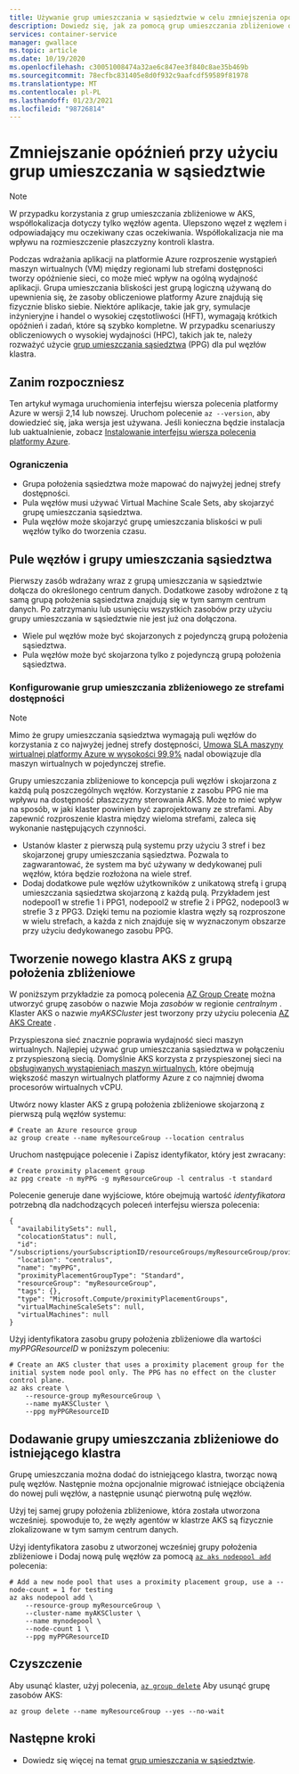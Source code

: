 ```yaml
---
title: Używanie grup umieszczania w sąsiedztwie w celu zmniejszenia opóźnień dla klastrów usługi Azure Kubernetes Service (AKS)
description: Dowiedz się, jak za pomocą grup umieszczania zbliżeniowe ograniczyć opóźnienia dla obciążeń klastra AKS.
services: container-service
manager: gwallace
ms.topic: article
ms.date: 10/19/2020
ms.openlocfilehash: c30051008474a32ae6c847ee3f840c8ae35b469b
ms.sourcegitcommit: 78ecfbc831405e8d0f932c9aafcdf59589f81978
ms.translationtype: MT
ms.contentlocale: pl-PL
ms.lasthandoff: 01/23/2021
ms.locfileid: "98726814"
---
```

# <a name="reduce-latency-with-proximity-placement-groups"></a>Zmniejszanie opóźnień przy użyciu grup umieszczania w sąsiedztwie

> [!Note]
> W przypadku korzystania z grup umieszczania zbliżeniowe w AKS, współlokalizacja dotyczy tylko węzłów agenta. Ulepszono węzeł z węzłem i odpowiadający mu oczekiwany czas oczekiwania. Współlokalizacja nie ma wpływu na rozmieszczenie płaszczyzny kontroli klastra.

Podczas wdrażania aplikacji na platformie Azure rozproszenie wystąpień maszyn wirtualnych (VM) między regionami lub strefami dostępności tworzy opóźnienie sieci, co może mieć wpływ na ogólną wydajność aplikacji. Grupa umieszczania bliskości jest grupą logiczną używaną do upewnienia się, że zasoby obliczeniowe platformy Azure znajdują się fizycznie blisko siebie. Niektóre aplikacje, takie jak gry, symulacje inżynieryjne i handel o wysokiej częstotliwości (HFT), wymagają krótkich opóźnień i zadań, które są szybko kompletne. W przypadku scenariuszy obliczeniowych o wysokiej wydajności (HPC), takich jak te, należy rozważyć użycie [grup umieszczania sąsiedztwa](../virtual-machines/co-location.md#proximity-placement-groups) (PPG) dla pul węzłów klastra.

## <a name="before-you-begin"></a>Zanim rozpoczniesz

Ten artykuł wymaga uruchomienia interfejsu wiersza polecenia platformy Azure w wersji 2,14 lub nowszej. Uruchom polecenie `az --version`, aby dowiedzieć się, jaka wersja jest używana. Jeśli konieczna będzie instalacja lub uaktualnienie, zobacz [Instalowanie interfejsu wiersza polecenia platformy Azure][azure-cli-install].

### <a name="limitations"></a>Ograniczenia

* Grupa położenia sąsiedztwa może mapować do najwyżej jednej strefy dostępności.
* Pula węzłów musi używać Virtual Machine Scale Sets, aby skojarzyć grupę umieszczania sąsiedztwa.
* Pula węzłów może skojarzyć grupę umieszczania bliskości w puli węzłów tylko do tworzenia czasu.

## <a name="node-pools-and-proximity-placement-groups"></a>Pule węzłów i grupy umieszczania sąsiedztwa

Pierwszy zasób wdrażany wraz z grupą umieszczania w sąsiedztwie dołącza do określonego centrum danych. Dodatkowe zasoby wdrożone z tą samą grupą położenia sąsiedztwa znajdują się w tym samym centrum danych. Po zatrzymaniu lub usunięciu wszystkich zasobów przy użyciu grupy umieszczania w sąsiedztwie nie jest już ona dołączona.

* Wiele pul węzłów może być skojarzonych z pojedynczą grupą położenia sąsiedztwa.
* Pula węzłów może być skojarzona tylko z pojedynczą grupą położenia sąsiedztwa.

### <a name="configure-proximity-placement-groups-with-availability-zones"></a>Konfigurowanie grup umieszczania zbliżeniowego ze strefami dostępności

> [!NOTE]
> Mimo że grupy umieszczania sąsiedztwa wymagają puli węzłów do korzystania z co najwyżej jednej strefy dostępności, [Umowa SLA maszyny wirtualnej platformy Azure w wysokości 99,9%](https://azure.microsoft.com/support/legal/sla/virtual-machines/v1_9/) nadal obowiązuje dla maszyn wirtualnych w pojedynczej strefie.

Grupy umieszczania zbliżeniowe to koncepcja puli węzłów i skojarzona z każdą pulą poszczególnych węzłów. Korzystanie z zasobu PPG nie ma wpływu na dostępność płaszczyzny sterowania AKS. Może to mieć wpływ na sposób, w jaki klaster powinien być zaprojektowany ze strefami. Aby zapewnić rozproszenie klastra między wieloma strefami, zaleca się wykonanie następujących czynności.

* Ustanów klaster z pierwszą pulą systemu przy użyciu 3 stref i bez skojarzonej grupy umieszczania sąsiedztwa. Pozwala to zagwarantować, że system ma być używany w dedykowanej puli węzłów, która będzie rozłożona na wiele stref.
* Dodaj dodatkowe pule węzłów użytkowników z unikatową strefą i grupą umieszczania sąsiedztwa skojarzoną z każdą pulą. Przykładem jest nodepool1 w strefie 1 i PPG1, nodepool2 w strefie 2 i PPG2, nodepool3 w strefie 3 z PPG3. Dzięki temu na poziomie klastra węzły są rozproszone w wielu strefach, a każda z nich znajduje się w wyznaczonym obszarze przy użyciu dedykowanego zasobu PPG.

## <a name="create-a-new-aks-cluster-with-a-proximity-placement-group"></a>Tworzenie nowego klastra AKS z grupą położenia zbliżeniowe

W poniższym przykładzie za pomocą polecenia [AZ Group Create][az-group-create] można utworzyć grupę zasobów o nazwie Moja *zasobów* w regionie *centralnym* . Klaster AKS o nazwie *myAKSCluster* jest tworzony przy użyciu polecenia [AZ AKS Create][az-aks-create] .

Przyspieszona sieć znacznie poprawia wydajność sieci maszyn wirtualnych. Najlepiej używać grup umieszczania sąsiedztwa w połączeniu z przyspieszoną siecią. Domyślnie AKS korzysta z przyspieszonej sieci na [obsługiwanych wystąpieniach maszyn wirtualnych](../virtual-network/create-vm-accelerated-networking-cli.md?toc=/azure/virtual-machines/linux/toc.json#limitations-and-constraints), które obejmują większość maszyn wirtualnych platformy Azure z co najmniej dwoma procesorów wirtualnych vCPU.

Utwórz nowy klaster AKS z grupą położenia zbliżeniowe skojarzoną z pierwszą pulą węzłów systemu:

```azurecli-interactive
# Create an Azure resource group
az group create --name myResourceGroup --location centralus
```
Uruchom następujące polecenie i Zapisz identyfikator, który jest zwracany:

```azurecli-interactive
# Create proximity placement group
az ppg create -n myPPG -g myResourceGroup -l centralus -t standard
```

Polecenie generuje dane wyjściowe, które obejmują wartość *identyfikatora* potrzebną dla nadchodzących poleceń interfejsu wiersza polecenia:

```output
{
  "availabilitySets": null,
  "colocationStatus": null,
  "id": "/subscriptions/yourSubscriptionID/resourceGroups/myResourceGroup/providers/Microsoft.Compute/proximityPlacementGroups/myPPG",
  "location": "centralus",
  "name": "myPPG",
  "proximityPlacementGroupType": "Standard",
  "resourceGroup": "myResourceGroup",
  "tags": {},
  "type": "Microsoft.Compute/proximityPlacementGroups",
  "virtualMachineScaleSets": null,
  "virtualMachines": null
}
```

Użyj identyfikatora zasobu grupy położenia zbliżeniowe dla wartości *myPPGResourceID* w poniższym poleceniu:

```azurecli-interactive
# Create an AKS cluster that uses a proximity placement group for the initial system node pool only. The PPG has no effect on the cluster control plane.
az aks create \
    --resource-group myResourceGroup \
    --name myAKSCluster \
    --ppg myPPGResourceID
```

## <a name="add-a-proximity-placement-group-to-an-existing-cluster"></a>Dodawanie grupy umieszczania zbliżeniowe do istniejącego klastra

Grupę umieszczania można dodać do istniejącego klastra, tworząc nową pulę węzłów. Następnie można opcjonalnie migrować istniejące obciążenia do nowej puli węzłów, a następnie usunąć pierwotną pulę węzłów.

Użyj tej samej grupy położenia zbliżeniowe, która została utworzona wcześniej. spowoduje to, że węzły agentów w klastrze AKS są fizycznie zlokalizowane w tym samym centrum danych.

Użyj identyfikatora zasobu z utworzonej wcześniej grupy położenia zbliżeniowe i Dodaj nową pulę węzłów za pomocą [`az aks nodepool add`][az-aks-nodepool-add] polecenia:

```azurecli-interactive
# Add a new node pool that uses a proximity placement group, use a --node-count = 1 for testing
az aks nodepool add \
    --resource-group myResourceGroup \
    --cluster-name myAKSCluster \
    --name mynodepool \
    --node-count 1 \
    --ppg myPPGResourceID
```

## <a name="clean-up"></a>Czyszczenie

Aby usunąć klaster, użyj polecenia, [`az group delete`][az-group-delete] Aby usunąć grupę zasobów AKS:

```azurecli-interactive
az group delete --name myResourceGroup --yes --no-wait
```

## <a name="next-steps"></a>Następne kroki

* Dowiedz się więcej na temat [grup umieszczania w sąsiedztwie][proximity-placement-groups].

<!-- LINKS - Internal -->
[azure-ad-rbac]: azure-ad-rbac.md
[aks-tutorial-prepare-app]: ./tutorial-kubernetes-prepare-app.md
[azure-cli-install]: /cli/azure/install-azure-cli
[az-aks-get-upgrades]: /cli/azure/aks#az-aks-get-upgrades
[az-aks-upgrade]: /cli/azure/aks#az-aks-upgrade
[az-aks-show]: /cli/azure/aks#az-aks-show
[nodepool-upgrade]: use-multiple-node-pools.md#upgrade-a-node-pool
[az-extension-add]: /cli/azure/extension#az-extension-add
[az-extension-update]: /cli/azure/extension#az-extension-update
[proximity-placement-groups]: ../virtual-machines/co-location.md#proximity-placement-groups
[az-aks-create]: /cli/azure/aks#az-aks-create
[system-pool]: ./use-system-pools.md
[az-aks-nodepool-add]: /cli/azure/aks/nodepool?view=azure-cli-latest#az-aks-nodepool-add
[az-aks-create]: /cli/azure/aks#az-aks-create
[az-group-create]: /cli/azure/group#az-group-create
[az-group-delete]: /cli/azure/group#az-group-delete